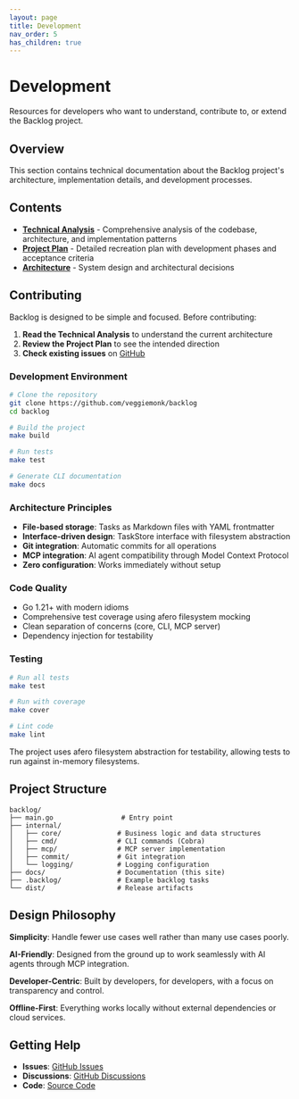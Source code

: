 ```yaml
---
layout: page
title: Development
nav_order: 5
has_children: true
---
```


# Development

Resources for developers who want to understand, contribute to, or extend the Backlog project.

## Overview

This section contains technical documentation about the Backlog project's architecture, implementation details, and development processes.

## Contents

- [**Technical Analysis**](analysis.html) - Comprehensive analysis of the codebase, architecture, and implementation patterns
- [**Project Plan**](plan.html) - Detailed recreation plan with development phases and acceptance criteria
- [**Architecture**](architecture.html) - System design and architectural decisions

## Contributing

Backlog is designed to be simple and focused. Before contributing:

1. **Read the Technical Analysis** to understand the current architecture
2. **Review the Project Plan** to see the intended direction
3. **Check existing issues** on [GitHub](https://github.com/veggiemonk/backlog/issues)

### Development Environment

```bash
# Clone the repository
git clone https://github.com/veggiemonk/backlog
cd backlog

# Build the project
make build

# Run tests
make test

# Generate CLI documentation
make docs
```

### Architecture Principles

- **File-based storage**: Tasks as Markdown files with YAML frontmatter
- **Interface-driven design**: TaskStore interface with filesystem abstraction
- **Git integration**: Automatic commits for all operations
- **MCP integration**: AI agent compatibility through Model Context Protocol
- **Zero configuration**: Works immediately without setup

### Code Quality

- Go 1.21+ with modern idioms
- Comprehensive test coverage using afero filesystem mocking
- Clean separation of concerns (core, CLI, MCP server)
- Dependency injection for testability

### Testing

```bash
# Run all tests
make test

# Run with coverage
make cover

# Lint code
make lint
```

The project uses afero filesystem abstraction for testability, allowing tests to run against in-memory filesystems.

## Project Structure

```
backlog/
├── main.go                 # Entry point
├── internal/
│   ├── core/              # Business logic and data structures
│   ├── cmd/               # CLI commands (Cobra)
│   ├── mcp/               # MCP server implementation
│   ├── commit/            # Git integration
│   └── logging/           # Logging configuration
├── docs/                  # Documentation (this site)
├── .backlog/              # Example backlog tasks
└── dist/                  # Release artifacts
```

## Design Philosophy

**Simplicity**: Handle fewer use cases well rather than many use cases poorly.

**AI-Friendly**: Designed from the ground up to work seamlessly with AI agents through MCP integration.

**Developer-Centric**: Built by developers, for developers, with a focus on transparency and control.

**Offline-First**: Everything works locally without external dependencies or cloud services.

## Getting Help

- **Issues**: [GitHub Issues](https://github.com/veggiemonk/backlog/issues)
- **Discussions**: [GitHub Discussions](https://github.com/veggiemonk/backlog/discussions)
- **Code**: [Source Code](https://github.com/veggiemonk/backlog)